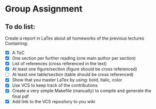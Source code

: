 Group Assignment
================

To do list:
-----------

Create a report in LaTex about all homeworks of the previous lectures
Containing:
- [x] A ToC
- [x] One section per further reading (one main author per section)
- [x] List of references (cross referenced in the text)
- [x] At least one figure/section (figure should be cross referenced)
- [ ] At least one table/section (table should be cross referenced)
- [x] Show that you master LaTex by using: bold, italic, color
- [x] Use VCS to keep track of the contributions
- [x] Create a very simple Makefile (manually) to compile and generate the final pdf
- [x] Add link to the VCS repository to you wiki
